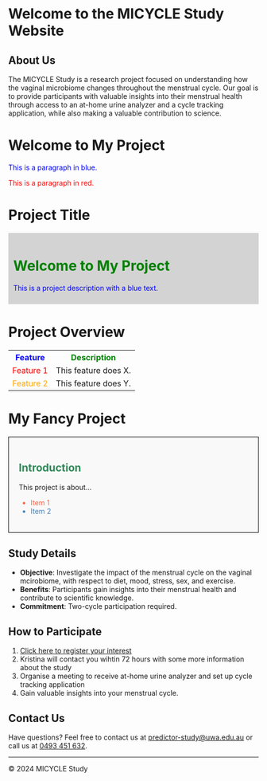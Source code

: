 # Welcome to the MICYCLE Study Website

## About Us

The MICYCLE Study is a research project focused on understanding how the vaginal microbiome changes throughout the menstrual cycle. Our goal is to provide participants with valuable insights into their menstrual health through access to an at-home urine analyzer and a cycle tracking application, while also making a valuable contribution to science.

# Welcome to My Project

<p style="color: blue;">This is a paragraph in blue.</p>
<p style="color: red;">This is a paragraph in red.</p>

# Project Title

<div style="background-color: lightgray; padding: 10px;">
    <h1 style="color: green;">Welcome to My Project</h1>
    <p style="color: blue;">This is a project description with a blue text.</p>
</div>

# Project Overview

<table>
  <tr>
    <th style="color: blue;">Feature</th>
    <th style="color: green;">Description</th>
  </tr>
  <tr>
    <td style="color: red;">Feature 1</td>
    <td>This feature does X.</td>
  </tr>
  <tr>
    <td style="color: orange;">Feature 2</td>
    <td>This feature does Y.</td>
  </tr>
</table>

# My Fancy Project

<div style="border: 1px solid black; padding: 20px; background-color: #f9f9f9;">
    <h2 style="color: #2e8b57;">Introduction</h2>
    <p>This project is about...</p>
    <ul>
        <li style="color: #ff6347;">Item 1</li>
        <li style="color: #4682b4;">Item 2</li>
    </ul>
</div>


## Study Details

- **Objective**: Investigate the impact of the menstrual cycle on the vaginal mcirobiome, with respect to diet, mood, stress, sex, and exercise.
- **Benefits**: Participants gain insights into their menstrual health and contribute to scientific knowledge.
- **Commitment**: Two-cycle participation required.

## How to Participate

1. [Click here to register your interest](https://forms.gle/tSynFr28zAbbYDYSA)
2. Kristina will contact you wihtin 72 hours with some more information about the study
3. Organise a meeting to receive at-home urine analyzer and set up cycle tracking application
4. Gain valuable insights into your menstrual cycle.

## Contact Us

Have questions? Feel free to contact us at [predictor-study@uwa.edu.au](mailto:predictor-study@uwa.edu.au) or call us at [0493 451 632](tel:+614933451632).

---

&copy; 2024 MICYCLE Study


